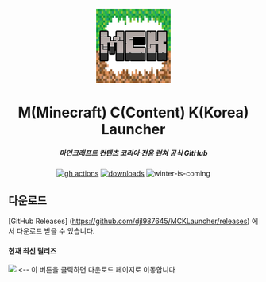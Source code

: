 <p align="center"><img src="./app/assets/images/icon.png" width="150px" height="150px" alt="aventium softworks"></p>

<h1 align="center">M(Minecraft) C(Content) K(Korea) Launcher</h1>

<em><h5 align="center">마인크래프트 컨텐츠 코리아 전용 런쳐 공식 GitHub</h5></em>

[<p align="center"><img src="https://img.shields.io/github/actions/workflow/status/dscalzi/HeliosLauncher/build.yml?branch=master&style=for-the-badge" alt="gh actions">](https://github.com/dscalzi/HeliosLauncher/actions) [<img src="https://img.shields.io/github/downloads/dscalzi/HeliosLauncher/total.svg?style=for-the-badge" alt="downloads">](https://github.com/dscalzi/HeliosLauncher/releases) <img src="https://forthebadge.com/images/badges/winter-is-coming.svg"  height="28px" alt="winter-is-coming"></p>

## 다운로드

[GitHub Releases] (https://github.com/djl987645/MCKLauncher/releases) 에서 다운로드 받을 수 있습니다.

#### 현재 최신 릴리즈

[![](https://img.shields.io/github/release/injeolmi12/MCKLauncher.svg?style=flat-square)](https://github.com/injeolmi12/MCKLauncher/releases/latest) <-- 이 버튼을 클릭하면 다운로드 페이지로 이동합니다
